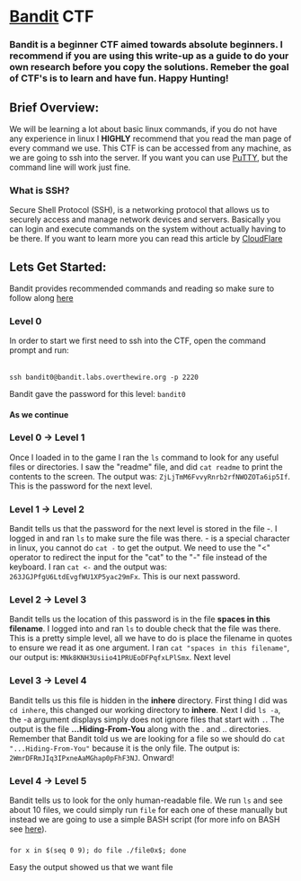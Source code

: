 # [Bandit](https://overthewire.org/wargames/bandit/) CTF
### Bandit is a beginner CTF aimed towards absolute beginners. I recommend if you are using this write-up as a guide to do your own research before you copy the solutions. Remeber the goal of CTF's is to learn and have fun. Happy Hunting!
## Brief Overview:
We will be learning a lot about basic linux commands, if you do not have any experience in linux I **HIGHLY** recommend that you read the man page of every command we use. This CTF is can be accessed from any machine, as we are going to ssh into the server. If you want you can use [PuTTY](https://www.chiark.greenend.org.uk/~sgtatham/putty/latest.html), but the command line will work just fine.
### What is SSH?
Secure Shell Protocol (SSH), is a networking protocol that allows us to securely access and manage network devices and servers. Basically you can login and execute commands on the system without actually having to be there. If you want to learn more you can read this article by [CloudFlare](https://www.cloudflare.com/learning/access-management/what-is-ssh/)
## Lets Get Started:
Bandit provides recommended commands and reading so make sure to follow along [here](https://overthewire.org/wargames/bandit/)
### Level 0
In order to start we first need to ssh into the CTF, open the command prompt and run: <br> 
######
    ssh bandit0@bandit.labs.overthewire.org -p 2220
Bandit gave the password for this level: `bandit0` <br>
#### As we continue 
### Level 0 -> Level 1
Once I loaded in to the game I ran the `ls` command to look for any useful files or directories. I saw the "readme" file, and did `cat readme` to print the contents to the screen. The output was: `ZjLjTmM6FvvyRnrb2rfNWOZOTa6ip5If`. This is the password for the next level.
### Level 1 -> Level 2
Bandit tells us that the password for the next level is stored in the file -. I logged in and ran `ls` to make sure the file was there. - is a special character in linux, you cannot do `cat -` to get the output. We need to use the "<" operator to redirect the input for the "cat" to the "-" file instead of the keyboard. I ran `cat <-` and the output was: `263JGJPfgU6LtdEvgfWU1XP5yac29mFx`. This is our next password.
### Level 2 -> Level 3
Bandit tells us the location of this password is in the file **spaces in this filename**. I logged into and ran `ls` to double check that the file was there. This is a pretty simple level, all we have to do is place the filename in quotes to ensure we read it as one argument. I ran `cat "spaces in this filename"`, our output is: `MNk8KNH3Usiio41PRUEoDFPqfxLPlSmx`. Next level
### Level 3 -> Level 4
Bandit tells us this file is hidden in the **inhere** directory. First thing I did was `cd inhere`, this changed our working directory to **inhere**. Next I did `ls -a`, the -a argument displays simply does not ignore files that start with `.`. The output is the file **...Hiding-From-You** along with the . and .. directories. Remember that Bandit told us we are looking for a file so we should do `cat "...Hiding-From-You"` because it is the only file. The output is: `2WmrDFRmJIq3IPxneAaMGhap0pFhF3NJ`. Onward!
### Level 4 -> Level 5
Bandit tells us to look for the only human-readable file. We run `ls` and see about 10 files, we could simply run `file` for each one of these manually but instead we are going to use a simple BASH script (for more info on BASH see [here](https://www.geeksforgeeks.org/bash-scripting-introduction-to-bash-and-bash-scripting/)). 
#####
    for x in $(seq 0 9); do file ./file0x$; done 
Easy the output showed us that we want file 
